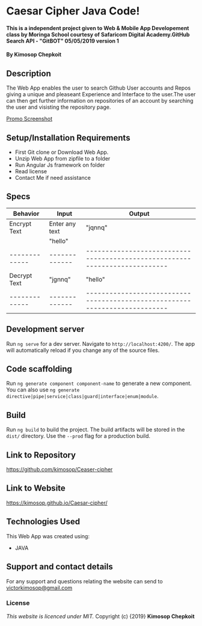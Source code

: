 # Caesar Cipher Java Code!


#### This is a independent project given to Web & Mobile App Developement class by Moringa School courtesy of Safaricom Digital Academy.GitHub Search API - "GitBOT"   05/05/2019 version 1

#### By **Kimosop Chepkoit**

## Description
The Web App enables the user to search Github User accounts and Repos giving a unique and pleaseant Experience and Interface to the user.The user can then get further information on repositories of an account by searching the user and visisting the repository page.

[Promo Screenshot](https://gmogaka.github.io/githubApp/Screenshot.png)

## Setup/Installation Requirements
* First Git clone or Download Web App.
* Unzip Web App from zipfile to a folder
* Run Angular Js framework on folder
* Read license
* Contact Me if need assistance


## Specs

|    Behavior   |     Input     |    Output                                                                  |
| ------------- | ------------- | ---------------------------------------------------------------------------|
| Encrypt Text  | Enter any text|     "jqnnq"                                                                |
|               |   "hello"     |                                                                            |
| ------------- | ------------- | ---------------------------------------------------------------------------|
| Decrypt Text  |   "jgnnq"     |     "hello"                                                                |
| ------------- | ------------- | ---------------------------------------------------------------------------|

## Development server

Run `ng serve` for a dev server. Navigate to `http://localhost:4200/`. The app will automatically reload if you change any of the source files.

## Code scaffolding

Run `ng generate component component-name` to generate a new component. You can also use `ng generate directive|pipe|service|class|guard|interface|enum|module`.

## Build

Run `ng build` to build the project. The build artifacts will be stored in the `dist/` directory. Use the `--prod` flag for a production build.


## Link to Repository
https://github.com/kimosop/Ceaser-cipher


## Link to Website
https://kimosop.github.io/Caesar-cipher/


## Technologies Used
This Web App was created using:
* JAVA

## Support and contact details
For any support and questions relating the website can send to victorkimosop@gmail.com

### License
*This website is licenced under MIT.*
Copyright (c) {2019} **Kimosop Chepkoit**
